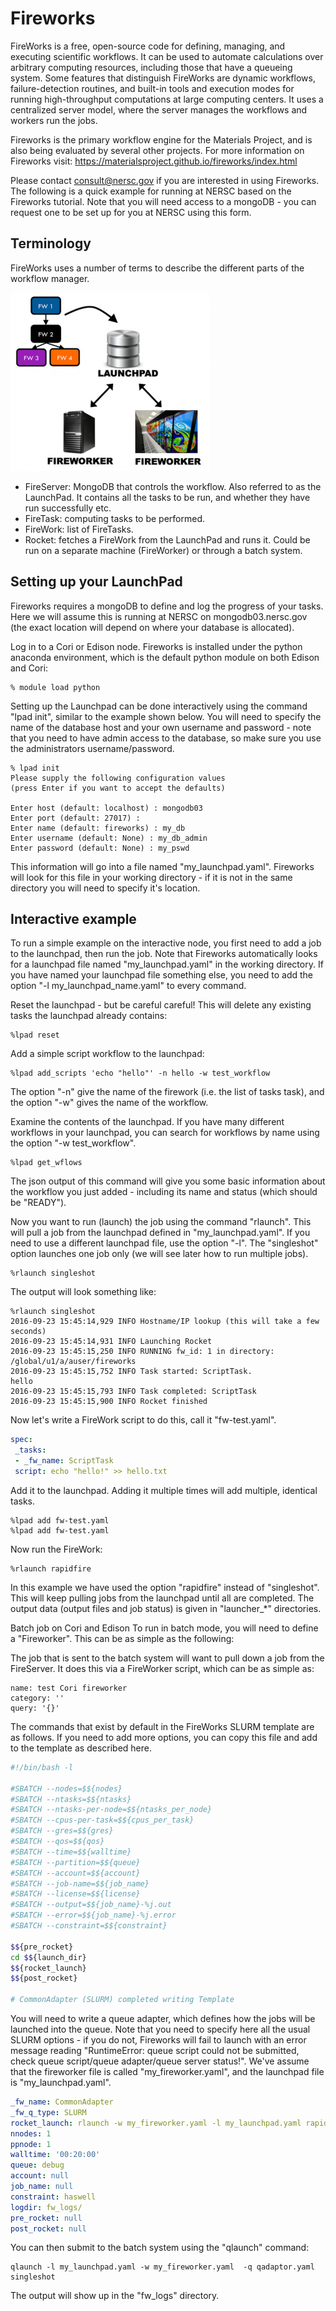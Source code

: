 # Fireworks
FireWorks is a free, open-source code for defining, managing, and executing scientific workflows. It can be used to automate calculations over arbitrary computing resources, including those that have a queueing system. Some features that distinguish FireWorks are dynamic workflows, failure-detection routines, and built-in tools and execution modes for running high-throughput computations at large computing centers. It uses a centralized server model, where the server manages the workflows and workers run the jobs.

Fireworks is the primary workflow engine for the Materials Project, and is also being evaluated by several other projects. For more information on Fireworks visit: https://materialsproject.github.io/fireworks/index.html

Please contact consult@nersc.gov if you are interested in using Fireworks. The following is a quick example for running at NERSC based on the Fireworks tutorial. Note that you will need access to a mongoDB - you can request one to be set up for you at NERSC using this form.

## Terminology
FireWorks uses a number of terms to describe the different parts of the workflow manager.

![FireWork Model](fw-model.png "Fireworks Model")

* FireServer: MongoDB that controls the workflow. Also referred to as the LaunchPad. It contains all the tasks to be run, and whether they have run successfully etc.
* FireTask: computing tasks to be performed.
* FireWork: list of FireTasks.
* Rocket: fetches a FireWork from the LaunchPad and runs it. Could be run on a separate machine (FireWorker) or through a batch system.

## Setting up your LaunchPad
Fireworks requires a mongoDB to define and log the progress of your tasks. Here we will assume this is running at NERSC on mongodb03.nersc.gov (the exact location will depend on where your database is allocated).

Log in to a Cori or Edison node. Fireworks is installed under the python anaconda environment, which is the default python module on both Edison and Cori:

```shell
% module load python
```

Setting up the Launchpad can be done interactively using the command "lpad init", similar to the example shown below. You will need to specify the name of the database host and your own username and password - note that you need to have admin access to the database, so make sure you use the administrators username/password.

```
% lpad init
Please supply the following configuration values
(press Enter if you want to accept the defaults)

Enter host (default: localhost) : mongodb03
Enter port (default: 27017) :
Enter name (default: fireworks) : my_db
Enter username (default: None) : my_db_admin
Enter password (default: None) : my_pswd
```


This information will go into a file named "my_launchpad.yaml". Fireworks will look for this file in your working directory - if it is not in the same directory you will need to specify it's location.

## Interactive example
To run a simple example on the interactive node, you first need to add a job to the launchpad, then run the job. Note that Fireworks automatically looks for a launchpad file named "my_launchpad.yaml" in the working directory. If you have named your launchpad file something else, you need to add the option "-l my_launchpad_name.yaml" to every command.

Reset the launchpad - but be careful careful! This will delete any existing tasks the launchpad already contains:

    %lpad reset

Add a simple script workflow to the launchpad:

    %lpad add_scripts 'echo "hello"' -n hello -w test_workflow

The option "-n" give the name of the firework (i.e. the list of tasks task), and the option "-w" gives the name of the workflow.

Examine the contents of the launchpad. If you have many different workflows in your launchpad, you can search for workflows by name using the option "-w test_workflow".

    %lpad get_wflows

The json output of this command will give you some basic information about the workflow you just added - including its name and status (which should be "READY").

Now you want to run (launch) the job using the command "rlaunch". This will pull a job from the launchpad defined in "my_launchpad.yaml". If you need to use a different launchpad file, use the option "-l". The "singleshot" option launches one job only (we will see later how to run multiple jobs).

    %rlaunch singleshot

The output will look something like:

```
%rlaunch singleshot
2016-09-23 15:45:14,929 INFO Hostname/IP lookup (this will take a few seconds)
2016-09-23 15:45:14,931 INFO Launching Rocket
2016-09-23 15:45:15,250 INFO RUNNING fw_id: 1 in directory: /global/u1/a/auser/fireworks
2016-09-23 15:45:15,752 INFO Task started: ScriptTask.
hello
2016-09-23 15:45:15,793 INFO Task completed: ScriptTask
2016-09-23 15:45:15,900 INFO Rocket finished
```



Now let's write a FireWork script to do this, call it "fw-test.yaml".

```yaml
spec:
 _tasks:
 - _fw_name: ScriptTask
 script: echo "hello!" >> hello.txt
```

Add it to the launchpad. Adding it multiple times will add multiple, identical tasks.

    %lpad add fw-test.yaml
    %lpad add fw-test.yaml

Now run the FireWork:

    %rlaunch rapidfire

In this example we have used the option "rapidfire" instead of "singleshot". This will keep pulling jobs from the launchpad until all are completed. The output data (output files and job status) is given in "launcher_*" directories.

Batch job on Cori and Edison
To run in batch mode, you will need to define a "Fireworker". This can be as simple as the following:

The job that is sent to the batch system will want to pull down a job from the FireServer. It does this via a FireWorker script, which can be as simple as:

```
name: test Cori fireworker
category: ''
query: '{}'
```


The commands that exist by default in the FireWorks SLURM template are as follows. If you need to add more options, you can copy this file and add to the template as described here.

```bash
#!/bin/bash -l

#SBATCH --nodes=$${nodes}
#SBATCH --ntasks=$${ntasks}
#SBATCH --ntasks-per-node=$${ntasks_per_node}
#SBATCH --cpus-per-task=$${cpus_per_task}
#SBATCH --gres=$${gres}
#SBATCH --qos=$${qos}
#SBATCH --time=$${walltime}
#SBATCH --partition=$${queue}
#SBATCH --account=$${account}
#SBATCH --job-name=$${job_name}
#SBATCH --license=$${license}
#SBATCH --output=$${job_name}-%j.out
#SBATCH --error=$${job_name}-%j.error
#SBATCH --constraint=$${constraint}

$${pre_rocket}
cd $${launch_dir}
$${rocket_launch}
$${post_rocket}

# CommonAdapter (SLURM) completed writing Template
```

You will need to write a queue adapter, which defines how the jobs will be launched into the queue. Note that you need to specify here all the usual SLURM options - if you do not, Fireworks will fail to launch with an  error message reading "RuntimeError: queue script could not be submitted, check queue script/queue adapter/queue server status!".  We've assume that the fireworker file is called "my_fireworker.yaml", and the launchpad file is "my_launchpad.yaml".

```yaml
_fw_name: CommonAdapter
_fw_q_type: SLURM
rocket_launch: rlaunch -w my_fireworker.yaml -l my_launchpad.yaml rapidfire
nnodes: 1
ppnode: 1
walltime: '00:20:00'
queue: debug
account: null
job_name: null
constraint: haswell
logdir: fw_logs/
pre_rocket: null
post_rocket: null
```

You can then submit to the batch system using the "qlaunch" command:

    qlaunch -l my_launchpad.yaml -w my_fireworker.yaml  -q qadaptor.yaml singleshot

The output will show up in the  "fw_logs" directory.


